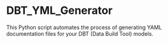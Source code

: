 # DBT_YML_Generator
This Python script automates the process of generating YAML documentation files for your DBT (Data Build Tool) models.

